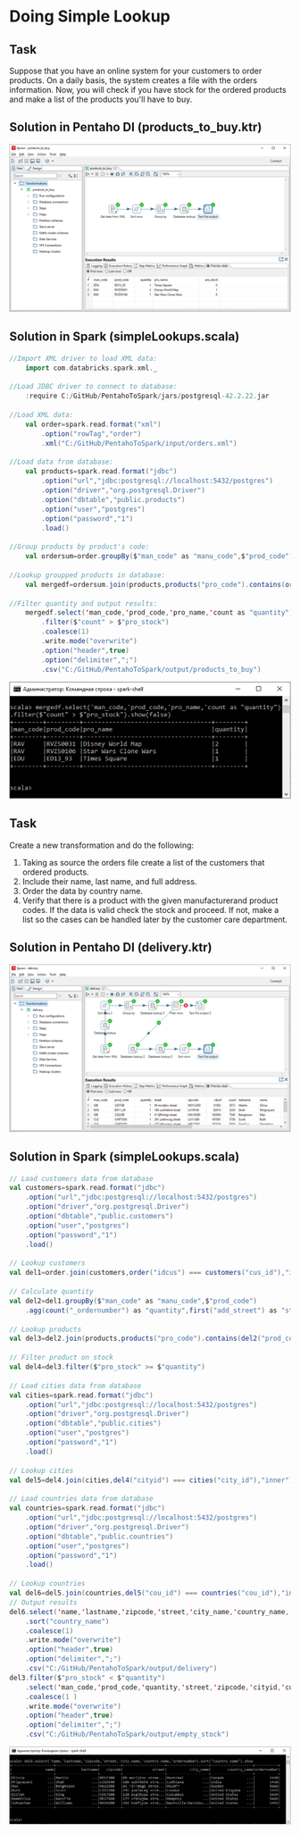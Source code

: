 # Doing Simple Lookup
## Task
Suppose that you have an online system for your customers to order products. On a daily
basis, the system creates a file with the orders information. Now, you will check if you have
stock for the ordered products and make a list of the products you'll have to buy.
## Solution in Pentaho DI (products_to_buy.ktr)
![img](https://github.com/shumasey/PentahoToSpark/blob/main/Screenshots/DoingSimpleLookupPDI_1.png)
## Solution in Spark (simpleLookups.scala)
```scala
//Import XML driver to load XML data:
	import com.databricks.spark.xml._

//Load JDBC driver to connect to database:
	:require C:/GitHub/PentahoToSpark/jars/postgresql-42.2.22.jar

//Load XML data:
	val order=spark.read.format("xml")
		.option("rowTag","order")
		.xml("C:/GitHub/PentahoToSpark/input/orders.xml")

//Load data from database:
	val products=spark.read.format("jdbc")
		.option("url","jdbc:postgresql://localhost:5432/postgres")
		.option("driver","org.postgresql.Driver")
		.option("dbtable","public.products")
		.option("user","postgres")
		.option("password","1")
		.load()
		
//Group products by product's code:
	val ordersum=order.groupBy($"man_code" as "manu_code",$"prod_code").count()
	
//Lookup groupped products in database:
	val mergedf=ordersum.join(products,products("pro_code").contains(ordersum("prod_code")),"inner")
	
//Filter quantity and output results:
	mergedf.select('man_code,'prod_code,'pro_name,'count as "quantity")
		.filter($"count" > $"pro_stock")
		.coalesce(1)
		.write.mode("overwrite")
		.option("header",true)
		.option("delimiter",";")
		.csv("C:/GitHub/PentahoToSpark/output/products_to_buy")
```
![img](https://github.com/shumasey/PentahoToSpark/blob/main/Screenshots/DoingSimpleLookupSpark_1.png)

## Task
Create a new transformation and do the following:
1. Taking as source the orders file create a list of the customers that ordered products.
2. Include their name, last name, and full address.
3. Order the data by country name.
4. Verify that there is a product with the given manufacturerand product codes. If the data is valid check the stock and proceed. If not, make a list so the cases can be handled later by the customer care department.
## Solution in Pentaho DI (delivery.ktr)
![img](https://github.com/shumasey/PentahoToSpark/blob/main/Screenshots/DoingSimpleLookupPDI_2.png)
## Solution in Spark (simpleLookups.scala)
```scala
// Load customers data from database
val customers=spark.read.format("jdbc")
	.option("url","jdbc:postgresql://localhost:5432/postgres")
	.option("driver","org.postgresql.Driver")
	.option("dbtable","public.customers")
	.option("user","postgres")
	.option("password","1")
	.load()
	
// Lookup customers
val del1=order.join(customers,order("idcus") === customers("cus_id"),"inner")

// Calculate quantity
val del2=del1.groupBy($"man_code" as "manu_code",$"prod_code")
	.agg(count("_ordernumber") as "quantity",first("add_street") as "street",first("add_zipcode") as "zipcode",first("city_id") as "cityid",first("cus_id") as "cusid",first("cus_lastname") as "lastname",first("cus_name") as "name",first("_ordernumber") as "ordernumber")

// Lookup products
val del3=del2.join(products,products("pro_code").contains(del2("prod_code")),"inner")

// Filter product on stock
val del4=del3.filter($"pro_stock" >= $"quantity")

// Load cities data from database
val cities=spark.read.format("jdbc")
	.option("url","jdbc:postgresql://localhost:5432/postgres")
	.option("driver","org.postgresql.Driver")
	.option("dbtable","public.cities")
	.option("user","postgres")
	.option("password","1")
	.load()

// Lookup cities
val del5=del4.join(cities,del4("cityid") === cities("city_id"),"inner")

// Load countries data from database
val countries=spark.read.format("jdbc")
	.option("url","jdbc:postgresql://localhost:5432/postgres")
	.option("driver","org.postgresql.Driver")
	.option("dbtable","public.countries")
	.option("user","postgres")
	.option("password","1")
	.load()

// Lookup countries
val del6=del5.join(countries,del5("cou_id") === countries("cou_id"),"inner").drop("cou_id")
// Output results
del6.select('name,'lastname,'zipcode,'street,'city_name,'country_name,'ordernumber)
	.sort("country_name")
	.coalesce(1)
	.write.mode("overwrite")
	.option("header",true)
	.option("delimiter",";")
	.csv("C:/GitHub/PentahoToSpark/output/delivery")	
del3.filter($"pro_stock" < $"quantity")
	.select('man_code,'prod_code,'quantity,'street,'zipcode,'cityid,'cusid,'lastname,'name,'ordernumber,'pro_name,'pro_stock)
	.coalesce(1	)
	.write.mode("overwrite")
	.option("header",true)
	.option("delimiter",";")
	.csv("C:/GitHub/PentahoToSpark/output/empty_stock")
```
![img](https://github.com/shumasey/PentahoToSpark/blob/main/Screenshots/DoingSimpleLookupSpark_2.png)